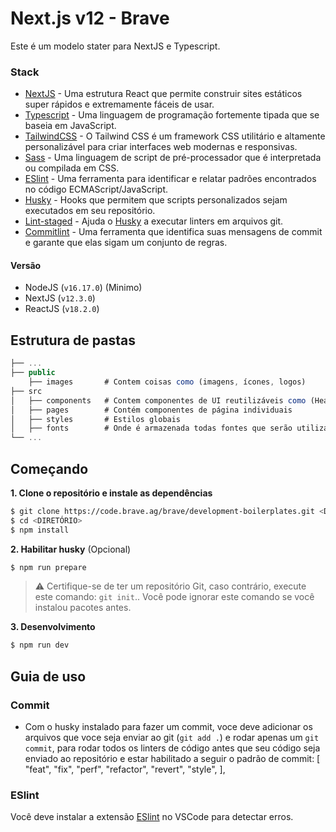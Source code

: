 # Next.js v12 - Brave

Este é um modelo stater para NextJS e Typescript.

### Stack

- [NextJS](https://nextjs.org) - Uma estrutura React que permite construir sites estáticos super rápidos e extremamente fáceis de usar.
- [Typescript](https://www.typescriptlang.org) - Uma linguagem de programação fortemente tipada que se baseia em JavaScript.
- [TailwindCSS](https://tailwindcss.com/) - O Tailwind CSS é um framework CSS utilitário e altamente personalizável para criar interfaces web modernas e responsivas.
- [Sass](https://sass-lang.com) - Uma linguagem de script de pré-processador que é interpretada ou compilada em CSS.
- [ESlint](https://eslint.org) - Uma ferramenta para identificar e relatar padrões encontrados no código ECMAScript/JavaScript.
- [Husky](https://www.npmjs.com/package/husky) - Hooks que permitem que scripts personalizados sejam executados em seu repositório.
- [Lint-staged](https://github.com/okonet/lint-staged) - Ajuda o [Husky](https://www.npmjs.com/package/husky) a executar linters em arquivos git.
- [Commitlint](https://commitlint.js.org/#/) - Uma ferramenta que identifica suas mensagens de commit e garante que elas sigam um conjunto de regras.

#### Versão

- NodeJS (`v16.17.0`) (Minimo)
- NextJS (`v12.3.0`)
- ReactJS (`v18.2.0`)

## Estrutura de pastas

```js
├── ...
├── public
    ├── images       # Contem coisas como (imagens, ícones, logos)
├── src
│   ├── components   # Contem componentes de UI reutilizáveis como (Header, Footer, Modal, Button, .etc)
│   ├── pages        # Contém componentes de página individuais
│   ├── styles       # Estilos globais
│   ├── fonts        # Onde é armazenada todas fontes que serão utilizadas no projeto
└── ...
```

## Começando

**1. Clone o repositório e instale as dependências**

```bash
$ git clone https://code.brave.ag/brave/development-boilerplates.git <DIRETÓRIO>
$ cd <DIRETÓRIO>
$ npm install
```

**2. Habilitar husky** (Opcional)

```bash
$ npm run prepare
```

> ⚠️ Certifique-se de ter um repositório Git, caso contrário, execute este comando: `git init`..
> Você pode ignorar este comando se você instalou pacotes antes.

**3. Desenvolvimento**

```bash
$ npm run dev
```

## Guia de uso

### Commit

- Com o husky instalado para fazer um commit, voce deve adicionar os arquivos que voce seja enviar ao git (`git add .`) e rodar apenas um `git commit`, para rodar todos os linters de código antes que seu código seja enviado ao repositório e estar habilitado a seguir o padrão de commit:
  [
    "feat",
    "fix",
    "perf",
    "refactor",
    "revert",
    "style",
  ],

### ESlint

Você deve instalar a extensão [ESlint](https://marketplace.visualstudio.com/items?itemName=dbaeumer.vscode-eslint) no VSCode para detectar erros.
